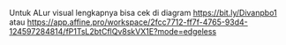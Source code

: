 Untuk ALur visual lengkapnya bisa cek di diagram 
https://bit.ly/Divanpbo1
atau 
https://app.affine.pro/workspace/2fcc7712-ff7f-4765-93d4-124597284814/fP1TsL2btCflQv8skVX1E?mode=edgeless
